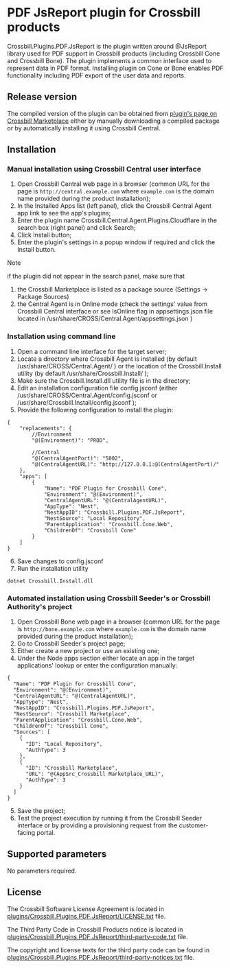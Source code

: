 # PDF JsReport plugin for Crossbill products

Crossbill.Plugins.PDF.JsReport is the plugin written around @JsReport library used for PDF support in Crossbill products (including Crossbill Cone and Crossbill Bone). The plugin implements a common interface used to represent data in PDF format. Installing plugin on Cone or Bone enables PDF functionality including PDF export of the user data and reports.

## Release version

The compiled version of the plugin can be obtained from [plugin's page on Crossbill Marketplace](https://marketplace.crossbillsoftware.com/en/Apps/Details/Crossbill.Plugins.PDF.JsReport/) either by manually downloading a compiled package or by automatically installing it using Crossbill Central.

## Installation
### Manual installation using Crossbill Central user interface
1. Open Crossbill Central web page in a browser (common URL for the page is `http://central.example.com` where `example.com` is the domain name provided during the product installation);
2. In the Installed Apps list (left panel), click the Crossbill Central Agent app link to see the app's plugins;
3. Enter the plugin name Crossbill.Central.Agent.Plugins.Cloudflare in the search box (right panel) and click Search;
4. Click Install button;
5. Enter the plugin's settings in a popup window if required and click the Install button.

> [!NOTE]
> if the plugin did not appear in the search panel, make sure that
> 1. the Crossbill Marketplace is listed as a package source (Settings -> Package Sources)
> 2. the Central Agent is in Online mode (check the settings' value from Crossbill Central interface or see IsOnline flag in appsettings.json file located in /usr/share/CROSS/Central.Agent/appsettings.json )

### Installation using command line
1. Open a command line interface for the target server;
2. Locate a directory where Crossbill Agent is installed (by default /usr/share/CROSS/Central.Agent/ ) or the location of the Crossbill.Install utility (by default /usr/share/Crossbill.Install/ );
3. Make sure the Crossbill.Install.dll utility file is in the directory;
4. Edit an installation configuration file config.jsconf (either /usr/share/CROSS/Central.Agent/config.jsconf or /usr/share/Crossbill.Install/config.jsconf );
5. Provide the following configuration to install the plugin:
```
{
    "replacements": {
        //Environment
        "@(Environment)": "PROD",
		
		//Central
        "@(CentralAgentPort)": "5002",
        "@(CentralAgentURL)": "http://127.0.0.1:@(CentralAgentPort)/"
    },
    "apps": [
		{
            "Name": "PDF Plugin for Crossbill Cone",
            "Environment": "@(Environment)",
            "CentralAgentURL": "@(CentralAgentURL)",
            "AppType": "Nest",
            "NestAppID": "Crossbill.Plugins.PDF.JsReport", 
            "NestSource": "Local Repository",
            "ParentApplication": "Crossbill.Cone.Web",
            "ChildrenOf": "Crossbill Cone"
        }
	]
}
```
6. Save changes to config.jsconf
7. Run the installation utility
```
dotnet Crossbill.Install.dll
```

### Automated installation using Crossbill Seeder's or Crossbill Authority's project
1. Open Crossbill Bone web page in a browser (common URL for the page is `http://bone.example.com` where `example.com` is the domain name provided during the product installation);
2. Go to Crossbill Seeder's project page;
3. Either create a new project or use an existing one;
4. Under the Node apps section either locate an app in the target applications' lookup or enter the configuration manually:
```
{
  "Name": "PDF Plugin for Crossbill Cone",
  "Environment": "@(Environment)",
  "CentralAgentURL": "@(CentralAgentURL)",
  "AppType": "Nest",
  "NestAppID": "Crossbill.Plugins.PDF.JsReport", 
  "NestSource": "Crossbill Marketplace",
  "ParentApplication": "Crossbill.Cone.Web",
  "ChildrenOf": "Crossbill Cone",
  "Sources": [
	{
	  "ID": "Local Repository",
	  "AuthType": 3
	},
	{
	  "ID": "Crossbill Marketplace",
	  "URL": "@(AppSrc_Crossbill Marketplace_URL)",
	  "AuthType": 3
	}
  ]
}
```
5. Save the project;
6. Test the project execution by running it from the Crossbill Seeder interface or by providing a provisioning request from the customer-facing portal.


## Supported parameters
No parameters required.

## License

The Crossbill Software License Agreement is located in [plugins/Crossbill.Plugins.PDF.JsReport/LICENSE.txt](plugins/Crossbill.Plugins.PDF.JsReport/LICENSE.txt) file.

The Third Party Code in Crossbill Products notice is located in [plugins/Crossbill.Plugins.PDF.JsReport/third-party-code.txt](plugins/Crossbill.Plugins.PDF.JsReport/third-party-code.txt) file.

The copyright and license texts for the third party code can be found in [plugins/Crossbill.Plugins.PDF.JsReport/third-party-notices.txt](plugins/Crossbill.Plugins.PDF.JsReport/third-party-notices.txt) file.

